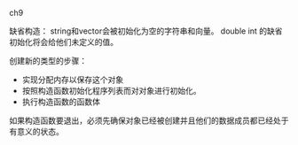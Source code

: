 ch9

缺省构造：
string和vector会被初始化为空的字符串和向量。
double int 的缺省初始化将会给他们未定义的值。

创建新的类型的步骤：
- 实现分配内存以保存这个对象
- 按照构造函数初始化程序列表而对对象进行初始化。
- 执行构造函数的函数体

如果构造函数要退出，必须先确保对象已经被创建并且他们的数据成员都已经处于有意义的状态。
